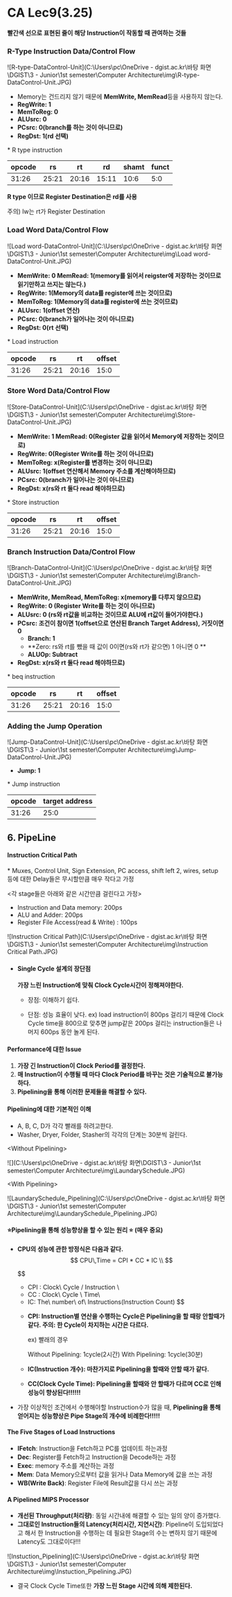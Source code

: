 # CA Lec9(3.25)

**빨간색 선으로 표현된 줄이 해당 Instruction이 작동할 때 관여하는 것들**

### R-Type Instruction Data/Control Flow

![R-type-DataControl-Unit](C:\Users\pc\OneDrive - dgist.ac.kr\바탕 화면\DGIST\3 - Junior\1st semester\Computer Architecture\img\R-type-DataControl-Unit.JPG)

- Memory는 건드리지 않기 때문에 **MemWrite, MemRead**등을 사용하지 않는다. 
- **RegWrite: 1**
- **MemToReg: 0**
- **ALUsrc: 0**
- **PCsrc: 0(branch를 하는 것이 아니므로)**
- **RegDst: 1(rd 선택)**

\* R type instruction

| opcode | rs    | rt    | rd    | shamt | funct |
| ------ | ----- | ----- | ----- | ----- | ----- |
| 31:26  | 25:21 | 20:16 | 15:11 | 10:6  | 5:0   |

**R type 이므로 Register Destination은 rd를 사용**

주의) lw는 rt가 Register Destination



### Load Word Data/Control Flow

![Load word-DataControl-Unit](C:\Users\pc\OneDrive - dgist.ac.kr\바탕 화면\DGIST\3 - Junior\1st semester\Computer Architecture\img\Load word-DataControl-Unit.JPG)

- **MemWrite: 0 MemRead: 1(memory를 읽어서 reigster에 저장하는 것이므로 읽기만하고 쓰지는 않는다.)**
- **RegWrite: 1(Memory의 data를 register에 쓰는 것이므로)**
- **MemToReg: 1(Memory의 data를 register에 쓰는 것이므로)**
- **ALUsrc: 1(offset 연산)**
- **PCsrc: 0(branch가 일어나는 것이 아니므로)**
- **RegDst: 0(rt 선택)**

\* Load instruction

| opcode | rs    | rt    | offset |
| ------ | ----- | ----- | ------ |
| 31:26  | 25:21 | 20:16 | 15:0   |



### Store Word Data/Control Flow

![Store-DataControl-Unit](C:\Users\pc\OneDrive - dgist.ac.kr\바탕 화면\DGIST\3 - Junior\1st semester\Computer Architecture\img\Store-DataControl-Unit.JPG)

- **MemWrite: 1 MemRead: 0(Register 값을 읽어서 Memory에 저장하는 것이므로)**
- **RegWrite: 0(Register Write를 하는 것이 아니므로)**
- **MemToReg: x(Register를 변경하는 것이 아니므로)**
- **ALUsrc: 1(offset 연산해서 Memory 주소를 계산해야하므로)**
- **PCsrc: 0(branch가 일어나는 것이 아니므로)**
- **RegDst: x(rs와 rt 둘다 read 해야하므로)**

\* Store instruction

| opcode | rs    | rt    | offset |
| ------ | ----- | ----- | ------ |
| 31:26  | 25:21 | 20:16 | 15:0   |



### Branch Instruction Data/Control Flow

![Branch-DataControl-Unit](C:\Users\pc\OneDrive - dgist.ac.kr\바탕 화면\DGIST\3 - Junior\1st semester\Computer Architecture\img\Branch-DataControl-Unit.JPG)

- **MemWrite, MemRead, MemToReg: x(memory를 다루지 않으므로)**
- **RegWrite: 0 (Register Write를 하는 것이 아니므로)**
- **ALUsrc: 0 (rs와 rt값을 비교하는 것이므로 ALU에 rt값이 들어가야한다.)**
- **PCsrc: 조건이 참이면 1(offset으로 연산된 Branch Target Address), 거짓이면 0**
  - **Branch: 1**
  - **Zero: rs와 rt를 뺐을 때 값이 0이면(rs와 rt가 같으면) 1 아니면 0 **
  - **ALUOp: Subtract**
- **RegDst: x(rs와 rt 둘다 read 해야하므로)**

\* beq instruction

| opcode | rs    | rt    | offset |
| ------ | ----- | ----- | ------ |
| 31:26  | 25:21 | 20:16 | 15:0   |

### Adding the Jump Operation

![Jump-DataControl-Unit](C:\Users\pc\OneDrive - dgist.ac.kr\바탕 화면\DGIST\3 - Junior\1st semester\Computer Architecture\img\Jump-DataControl-Unit.JPG)

- **Jump: 1**

\* Jump instruction

| opcode | target address |
| ------ | -------------- |
| 31:26  | 25:0           |



## 6. PipeLine

#### Instruction Critical Path

\* Muxes, Control Unit, Sign Extension, PC access, shift left 2, wires, setup 등에 대한 Delay들은 무시할만큼 매우 작다고 가정

<각 stage들은 아래와 같은 시간만큼 걸린다고 가정>

- Instruction and Data memory: 200ps
- ALU and Adder: 200ps
- Register File Access(read & Write) : 100ps   

![Instruction Critical Path](C:\Users\pc\OneDrive - dgist.ac.kr\바탕 화면\DGIST\3 - Junior\1st semester\Computer Architecture\img\Instruction Critical Path.JPG)

- #### Single Cycle 설계의 장단점

  **가장 느린 Instruction에 맞춰 Clock Cycle시간이 정해져야한다.**

  	- 장점: 이해하기 쉽다.

  	- 단점: 성능 효율이 낮다. ex) load instruction이 800ps 걸리기 때문에 Clock Cycle time을 800으로 맞추면 jump같은 200ps 걸리는 instruction들은 나머지 600ps 동안 놀게 된다.

#### Performance에 대한 Issue

1. **가장 긴 Instruction이 Clock Period를 결정한다.**
2. **매 Instruction이 수행될 때 마다 Clock Period를 바꾸는 것은 기술적으로 불가능하다.**
3. **Pipelining을 통해 이러한 문제들을 해결할 수 있다.**



#### Pipelining에 대한 기본적인 이해

- A, B, C, D가 각각 빨래를 하려고한다.
- Washer, Dryer, Folder, Stasher의 각각의 단계는 30분씩 걸린다.

<Without Pipelining\> 

![](C:\Users\pc\OneDrive - dgist.ac.kr\바탕 화면\DGIST\3 - Junior\1st semester\Computer Architecture\img\LaundarySchedule.JPG)

<With Pipelining\> 

![LaundarySchedule_Pipelining](C:\Users\pc\OneDrive - dgist.ac.kr\바탕 화면\DGIST\3 - Junior\1st semester\Computer Architecture\img\LaundarySchedule_Pipelining.JPG)

#### :star:Pipelining을 통해 성능향상을 할 수 있는 원리 :star: (매우 중요)

- **CPU의 성능에 관한 방정식은 다음과 같다.**
  $$
  CPU\,Time = CPI * CC * IC \\
  $$

  $$
  * CPI : Clock\ Cycle / Instruction \\
  * CC : Clock\ Cycle \ Time\\
  * IC: The\ number\ of\ Instructions(Instruction Count)
  $$

  - **CPI: Instruction별 연산을 수행하는 Cycle은 Pipelining을 할 때랑 안할때가 같다. 주의: 한 Cycle이 차지하는 시간은 다르다.**

    ex) 빨래의 경우

    Without Pipelining:   1cycle(2시간)        With Pipelining: 1cycle(30분)

  - **IC(Instruction 개수):  마찬가지로 Pipelining을 할때와 안할 때가 같다.**

  - **CC(Clock Cycle Time): Pipelining을 할때와 안 할때가 다르며 CC로 인해 성능이 향상된다!!!!!!**

- 가장 이상적인 조건에서 수행해야할 Instruction수가 많을 때, **Pipelining을 통해 얻어지는 성능향상은 Pipe Stage의 개수에 비례한다!!!!!**



#### The Five Stages of Load Instructions

- **IFetch**: Instruction을 Fetch하고 PC를 업데이트 하는과정
- **Dec**: Register를 Fetch하고 Instruction을 Decode하는 과정
- **Exec**: memory 주소를 계산하는 과정
- **Mem**: Data Memory으로부터 값을 읽거나 Data Memory에 값을 쓰는 과정
- **WB(Write Back)**: Register File에 Result값을 다시 쓰는 과정 



#### A Pipelined MIPS Processor

- **개선된 Throughput(처리량)**: 동일 시간내에 해결할 수 있는 일의 양이 증가했다. 
- **그대로인 Instruction들의 Latency(처리시간, 지연시간)**: Pipeline이 도입되었다고 해서 한 Instruction을 수행하는 데 필요한 Stage의 수는 변하지 않기 때문에 Latency도 그대로이다!!!

![Instuction_Pipelining](C:\Users\pc\OneDrive - dgist.ac.kr\바탕 화면\DGIST\3 - Junior\1st semester\Computer Architecture\img\Instuction_Pipelining.JPG)

- 결국 Clock Cycle Time또한 **가장 느린 Stage 시간에 의해 제한된다.**



















